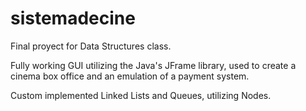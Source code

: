 # sistemadecine
Final proyect for Data Structures class.

Fully working GUI utilizing the Java's JFrame library, used to create a cinema box office and an emulation of a payment system.

Custom implemented Linked Lists and Queues, utilizing Nodes.





